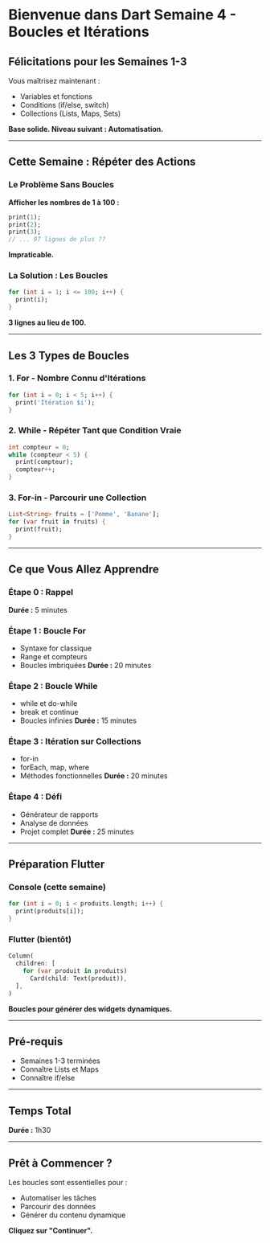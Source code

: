 # Bienvenue dans Dart Semaine 4 - Boucles et Itérations

## Félicitations pour les Semaines 1-3

Vous maîtrisez maintenant :
- Variables et fonctions
- Conditions (if/else, switch)
- Collections (Lists, Maps, Sets)

**Base solide. Niveau suivant : Automatisation.**

---

## Cette Semaine : Répéter des Actions

### Le Problème Sans Boucles

**Afficher les nombres de 1 à 100 :**

```dart
print(1);
print(2);
print(3);
// ... 97 lignes de plus ??
```

**Impraticable.**

### La Solution : Les Boucles

```dart
for (int i = 1; i <= 100; i++) {
  print(i);
}
```

**3 lignes au lieu de 100.**

---

## Les 3 Types de Boucles

### 1. For - Nombre Connu d'Itérations

```dart
for (int i = 0; i < 5; i++) {
  print('Itération $i');
}
```

### 2. While - Répéter Tant que Condition Vraie

```dart
int compteur = 0;
while (compteur < 5) {
  print(compteur);
  compteur++;
}
```

### 3. For-in - Parcourir une Collection

```dart
List<String> fruits = ['Pomme', 'Banane'];
for (var fruit in fruits) {
  print(fruit);
}
```

---

## Ce que Vous Allez Apprendre

### Étape 0 : Rappel
**Durée :** 5 minutes

### Étape 1 : Boucle For
- Syntaxe for classique
- Range et compteurs
- Boucles imbriquées
**Durée :** 20 minutes

### Étape 2 : Boucle While
- while et do-while
- break et continue
- Boucles infinies
**Durée :** 15 minutes

### Étape 3 : Itération sur Collections
- for-in
- forEach, map, where
- Méthodes fonctionnelles
**Durée :** 20 minutes

### Étape 4 : Défi
- Générateur de rapports
- Analyse de données
- Projet complet
**Durée :** 25 minutes

---

## Préparation Flutter

### Console (cette semaine)

```dart
for (int i = 0; i < produits.length; i++) {
  print(produits[i]);
}
```

### Flutter (bientôt)

```dart
Column(
  children: [
    for (var produit in produits)
      Card(child: Text(produit)),
  ],
)
```

**Boucles pour générer des widgets dynamiques.**

---

## Pré-requis

- Semaines 1-3 terminées
- Connaître Lists et Maps
- Connaître if/else

---

## Temps Total

**Durée :** 1h30

---

## Prêt à Commencer ?

Les boucles sont essentielles pour :
- Automatiser les tâches
- Parcourir des données
- Générer du contenu dynamique

**Cliquez sur "Continuer".**


